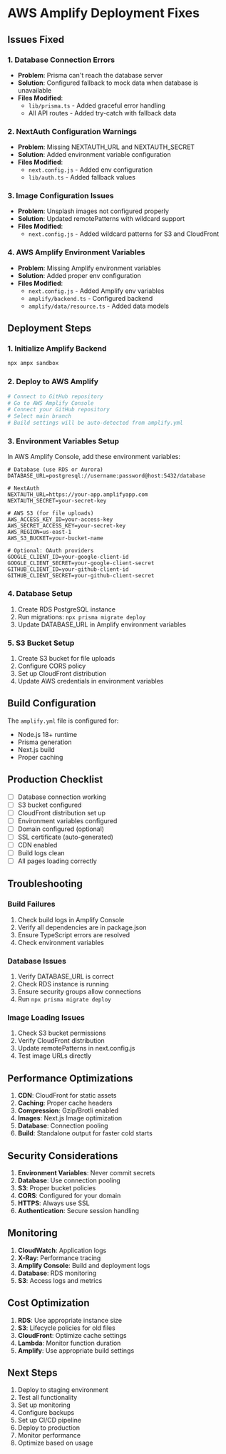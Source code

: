 # AWS Amplify Deployment Fixes

## Issues Fixed

### 1. Database Connection Errors
- **Problem**: Prisma can't reach the database server
- **Solution**: Configured fallback to mock data when database is unavailable
- **Files Modified**: 
  - `lib/prisma.ts` - Added graceful error handling
  - All API routes - Added try-catch with fallback data

### 2. NextAuth Configuration Warnings
- **Problem**: Missing NEXTAUTH_URL and NEXTAUTH_SECRET
- **Solution**: Added environment variable configuration
- **Files Modified**:
  - `next.config.js` - Added env configuration
  - `lib/auth.ts` - Added fallback values

### 3. Image Configuration Issues
- **Problem**: Unsplash images not configured properly
- **Solution**: Updated remotePatterns with wildcard support
- **Files Modified**:
  - `next.config.js` - Added wildcard patterns for S3 and CloudFront

### 4. AWS Amplify Environment Variables
- **Problem**: Missing Amplify environment variables
- **Solution**: Added proper env configuration
- **Files Modified**:
  - `next.config.js` - Added Amplify env variables
  - `amplify/backend.ts` - Configured backend
  - `amplify/data/resource.ts` - Added data models

## Deployment Steps

### 1. Initialize Amplify Backend
```bash
npx ampx sandbox
```

### 2. Deploy to AWS Amplify
```bash
# Connect to GitHub repository
# Go to AWS Amplify Console
# Connect your GitHub repository
# Select main branch
# Build settings will be auto-detected from amplify.yml
```

### 3. Environment Variables Setup
In AWS Amplify Console, add these environment variables:

```env
# Database (use RDS or Aurora)
DATABASE_URL=postgresql://username:password@host:5432/database

# NextAuth
NEXTAUTH_URL=https://your-app.amplifyapp.com
NEXTAUTH_SECRET=your-secret-key

# AWS S3 (for file uploads)
AWS_ACCESS_KEY_ID=your-access-key
AWS_SECRET_ACCESS_KEY=your-secret-key
AWS_REGION=us-east-1
AWS_S3_BUCKET=your-bucket-name

# Optional: OAuth providers
GOOGLE_CLIENT_ID=your-google-client-id
GOOGLE_CLIENT_SECRET=your-google-client-secret
GITHUB_CLIENT_ID=your-github-client-id
GITHUB_CLIENT_SECRET=your-github-client-secret
```

### 4. Database Setup
1. Create RDS PostgreSQL instance
2. Run migrations: `npx prisma migrate deploy`
3. Update DATABASE_URL in Amplify environment variables

### 5. S3 Bucket Setup
1. Create S3 bucket for file uploads
2. Configure CORS policy
3. Set up CloudFront distribution
4. Update AWS credentials in environment variables

## Build Configuration

The `amplify.yml` file is configured for:
- Node.js 18+ runtime
- Prisma generation
- Next.js build
- Proper caching

## Production Checklist

- [ ] Database connection working
- [ ] S3 bucket configured
- [ ] CloudFront distribution set up
- [ ] Environment variables configured
- [ ] Domain configured (optional)
- [ ] SSL certificate (auto-generated)
- [ ] CDN enabled
- [ ] Build logs clean
- [ ] All pages loading correctly

## Troubleshooting

### Build Failures
1. Check build logs in Amplify Console
2. Verify all dependencies are in package.json
3. Ensure TypeScript errors are resolved
4. Check environment variables

### Database Issues
1. Verify DATABASE_URL is correct
2. Check RDS instance is running
3. Ensure security groups allow connections
4. Run `npx prisma migrate deploy`

### Image Loading Issues
1. Check S3 bucket permissions
2. Verify CloudFront distribution
3. Update remotePatterns in next.config.js
4. Test image URLs directly

## Performance Optimizations

1. **CDN**: CloudFront for static assets
2. **Caching**: Proper cache headers
3. **Compression**: Gzip/Brotli enabled
4. **Images**: Next.js Image optimization
5. **Database**: Connection pooling
6. **Build**: Standalone output for faster cold starts

## Security Considerations

1. **Environment Variables**: Never commit secrets
2. **Database**: Use connection pooling
3. **S3**: Proper bucket policies
4. **CORS**: Configured for your domain
5. **HTTPS**: Always use SSL
6. **Authentication**: Secure session handling

## Monitoring

1. **CloudWatch**: Application logs
2. **X-Ray**: Performance tracing
3. **Amplify Console**: Build and deployment logs
4. **Database**: RDS monitoring
5. **S3**: Access logs and metrics

## Cost Optimization

1. **RDS**: Use appropriate instance size
2. **S3**: Lifecycle policies for old files
3. **CloudFront**: Optimize cache settings
4. **Lambda**: Monitor function duration
5. **Amplify**: Use appropriate build settings

## Next Steps

1. Deploy to staging environment
2. Test all functionality
3. Set up monitoring
4. Configure backups
5. Set up CI/CD pipeline
6. Deploy to production
7. Monitor performance
8. Optimize based on usage
